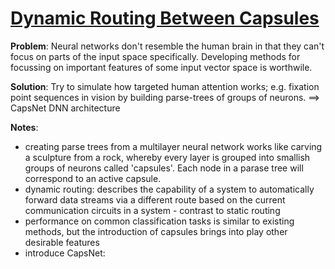 
# [Dynamic Routing Between Capsules](https://arxiv.org/pdf/1710.09829.pdf)

**Problem**: Neural networks don't resemble the human brain in that they can't focus on parts of the input space specifically. Developing methods for focussing on important features of some input vector space is worthwile.

**Solution**: Try to simulate how targeted human attention works; e.g. fixation point sequences in vision by building parse-trees of groups of neurons. ==> CapsNet DNN architecture

**Notes**:
* creating parse trees from a multilayer neural network works like carving a sculpture from a rock, whereby every layer is grouped into smallish groups of neurons called 'capsules'. Each node in a parase tree will correspond to an active capsule.
* dynamic routing: describes the capability of a system to automatically forward data streams via a different route based on the current communication circuits in a system - contrast to static routing
* performance on common classification tasks is similar to existing methods, but the introduction of capsules brings into play other desirable features
* introduce CapsNet:

